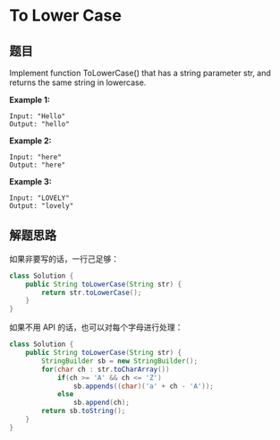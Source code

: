 # To Lower Case

## 题目

Implement function ToLowerCase() that has a string parameter str, and returns the same string in lowercase.

**Example 1:**

```
Input: "Hello"
Output: "hello"
```

**Example 2:**

```
Input: "here"
Output: "here"
```

**Example 3:**

```
Input: "LOVELY"
Output: "lovely"
```

## 解题思路

如果非要写的话，一行己足够：

```java
class Solution {
    public String toLowerCase(String str) {
        return str.toLowerCase();
    }
}
```

如果不用 API 的话，也可以对每个字母进行处理：

```java
class Solution {
    public String toLowerCase(String str) {
        StringBuilder sb = new StringBuilder();
        for(char ch : str.toCharArray())
            if(ch >= 'A' && ch <= 'Z')
                sb.appends((char)('a' + ch - 'A'));
            else
                sb.append(ch);
        return sb.toString();
    }
}
```